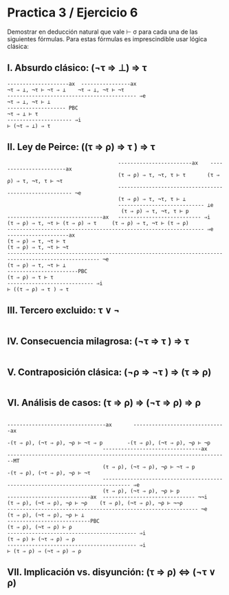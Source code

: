 # Practica 3 / Ejercicio 6  
Demostrar en deducción natural que vale ⊢ σ para cada una de las siguientes fórmulas. Para estas fórmulas es imprescindible usar lógica clásica:
## I. Absurdo clásico: (¬τ ⇒ ⊥) ⇒ τ  
```
--------------------ax  ----------------ax
¬τ ⇒ ⊥, ¬τ ⊢ ¬τ ⇒ ⊥    ¬τ ⇒ ⊥, ¬τ ⊢ ¬τ 
------------------------------------------ ⇒e
¬τ ⇒ ⊥, ¬τ ⊢ ⊥
------------------- PBC
¬τ ⇒ ⊥ ⊢ τ  
--------------------- ⇒i
⊢ (¬τ ⇒ ⊥) ⇒ τ  
```
## II. Ley de Peirce: ((τ ⇒ ρ) ⇒ τ ) ⇒ τ  
```
                                    ------------------------ax    -----------------------ax
                                    (τ ⇒ ρ) ⇒ τ, ¬τ, τ ⊢ τ       (τ ⇒ ρ) ⇒ τ, ¬τ, τ ⊢ ¬τ
                                    ------------------------------------------------------- ¬e
                                    (τ ⇒ ρ) ⇒ τ, ¬τ, τ ⊢ ⊥
                                    ---------------------------- ⊥e
                                     (τ ⇒ ρ) ⇒ τ, ¬τ, τ ⊢ p
-------------------------------ax   --------------------------- ⇒i
(τ ⇒ ρ) ⇒ τ, ¬τ ⊢ (τ ⇒ ρ) ⇒ τ     (τ ⇒ ρ) ⇒ τ, ¬τ ⊢ (τ ⇒ ρ)
---------------------------------------------------------------- ⇒e            --------------------ax
(τ ⇒ ρ) ⇒ τ, ¬τ ⊢ τ                                                           (τ ⇒ ρ) ⇒ τ, ¬τ ⊢ ¬τ
---------------------------------------------------------------------------------------------------- ¬e
(τ ⇒ ρ) ⇒ τ, ¬τ ⊢ ⊥
-----------------------PBC
(τ ⇒ ρ) ⇒ τ ⊢ τ
---------------------------- ⇒i
⊢ ((τ ⇒ ρ) ⇒ τ ) ⇒ τ
```
## III. Tercero excluido: τ ∨ ¬  
```
```
## IV. Consecuencia milagrosa: (¬τ ⇒ τ ) ⇒ τ  
```
```
## V. Contraposición clásica: (¬ρ ⇒ ¬τ ) ⇒ (τ ⇒ ρ)  
```
```
## VI. Análisis de casos: (τ ⇒ ρ) ⇒ (¬τ ⇒ ρ) ⇒ ρ  
```
                                                                             --------------------------------ax       ------------------------------ax
                                                                             -(τ ⇒ ρ), (¬τ ⇒ ρ), ¬ρ ⊢ ¬τ ⇒ p        -(τ ⇒ ρ), (¬τ ⇒ ρ), ¬ρ ⊢ ¬p
                               --------------------------------ax            ------------------------------------------------------------------------MT
                               (τ ⇒ ρ), (¬τ ⇒ ρ), ¬ρ ⊢ ¬τ ⇒ p               -(τ ⇒ ρ), (¬τ ⇒ ρ), ¬ρ ⊢ ¬τ 
                               ------------------------------------------------------------------------------- ⇒e
                               (τ ⇒ ρ), (¬τ ⇒ ρ), ¬ρ ⊢ p
---------------------------ax  ------------------------------ ¬¬i
(τ ⇒ ρ), (¬τ ⇒ ρ), ¬ρ ⊢ ¬ρ    (τ ⇒ ρ), (¬τ ⇒ ρ), ¬ρ ⊢ ¬¬ρ
-------------------------------------------------------------- ¬e
(τ ⇒ ρ), (¬τ ⇒ ρ), ¬ρ ⊢ ⊥
---------------------------PBC
(τ ⇒ ρ), (¬τ ⇒ ρ) ⊢ ρ
------------------------------------------ ⇒i
(τ ⇒ ρ) ⊢ (¬τ ⇒ ρ) ⇒ ρ 
------------------------------------------ ⇒i
⊢ (τ ⇒ ρ) ⇒ (¬τ ⇒ ρ) ⇒ ρ 
```
## VII. Implicación vs. disyunción: (τ ⇒ ρ) ⇔ (¬τ ∨ ρ)  
```
```
